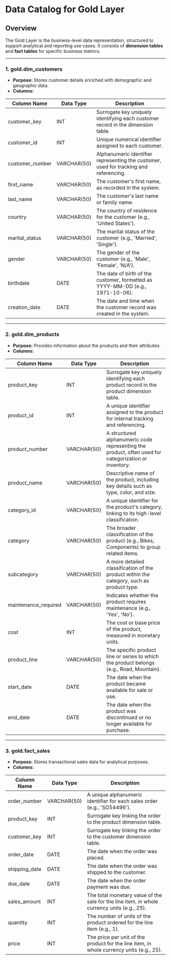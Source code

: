 # Data Catalog for Gold Layer

## Overview

The Gold Layer is the business-level data representation, structured to support analytical and reporting use cases. It consists of **dimension tables** and **fact tables** for specific business metrics.

---

### 1. **gold.dim_customers**

* **Purpose:** Stores customer details enriched with demographic and geographic data.
* **Columns:**

| Column Name      | Data Type   | Description                                                                           |
| ---------------- | ----------- | ------------------------------------------------------------------------------------- |
| customer\_key    | INT         | Surrogate key uniquely identifying each customer record in the dimension table.       |
| customer\_id     | INT         | Unique numerical identifier assigned to each customer.                                |
| customer\_number | VARCHAR(50) | Alphanumeric identifier representing the customer, used for tracking and referencing. |
| first\_name      | VARCHAR(50) | The customer's first name, as recorded in the system.                                 |
| last\_name       | VARCHAR(50) | The customer's last name or family name.                                              |
| country          | VARCHAR(50) | The country of residence for the customer (e.g., 'United States').                    |
| marital\_status  | VARCHAR(50) | The marital status of the customer (e.g., 'Married', 'Single').                       |
| gender           | VARCHAR(50) | The gender of the customer (e.g., 'Male', 'Female', 'N/A').                           |
| birthdate        | DATE        | The date of birth of the customer, formatted as YYYY-MM-DD (e.g., 1971-10-06).        |
| creation\_date   | DATE        | The date and time when the customer record was created in the system.                 |

---

### 2. **gold.dim_products**

* **Purpose:** Provides information about the products and their attributes.
* **Columns:**

| Column Name           | Data Type   | Description                                                                                          |
| --------------------- | ----------- | ---------------------------------------------------------------------------------------------------- |
| product\_key          | INT         | Surrogate key uniquely identifying each product record in the product dimension table.               |
| product\_id           | INT         | A unique identifier assigned to the product for internal tracking and referencing.                   |
| product\_number       | VARCHAR(50) | A structured alphanumeric code representing the product, often used for categorization or inventory. |
| product\_name         | VARCHAR(50) | Descriptive name of the product, including key details such as type, color, and size.                |
| category\_id          | VARCHAR(50) | A unique identifier for the product's category, linking to its high-level classification.            |
| category              | VARCHAR(50) | The broader classification of the product (e.g., Bikes, Components) to group related items.          |
| subcategory           | VARCHAR(50) | A more detailed classification of the product within the category, such as product type.             |
| maintenance\_required | VARCHAR(50) | Indicates whether the product requires maintenance (e.g., 'Yes', 'No').                              |
| cost                  | INT         | The cost or base price of the product, measured in monetary units.                                   |
| product\_line         | VARCHAR(50) | The specific product line or series to which the product belongs (e.g., Road, Mountain).             |
| start\_date           | DATE        | The date when the product became available for sale or use.                                          |
| end\_date             | DATE        | The date when the product was discontinued or no longer available for purchase.                      |

---

### 3. **gold.fact\_sales**

* **Purpose:** Stores transactional sales data for analytical purposes.
* **Columns:**

| Column Name    | Data Type   | Description                                                                                 |
| -------------- | ----------- | ------------------------------------------------------------------------------------------- |
| order\_number  | VARCHAR(50) | A unique alphanumeric identifier for each sales order (e.g., 'SO54496').                    |
| product\_key   | INT         | Surrogate key linking the order to the product dimension table.                             |
| customer\_key  | INT         | Surrogate key linking the order to the customer dimension table.                            |
| order\_date    | DATE        | The date when the order was placed.                                                         |
| shipping\_date | DATE        | The date when the order was shipped to the customer.                                        |
| due\_date      | DATE        | The date when the order payment was due.                                                    |
| sales\_amount  | INT         | The total monetary value of the sale for the line item, in whole currency units (e.g., 25). |
| quantity       | INT         | The number of units of the product ordered for the line item (e.g., 1).                     |
| price          | INT         | The price per unit of the product for the line item, in whole currency units (e.g., 25).    |
